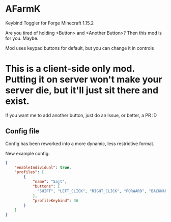 # AFarmK
Keybind Toggler for Forge Minecraft 1.15.2

Are you tired of holding \<Button\> and \<Another Button\>? Then this mod is for you. Maybe.

Mod uses keypad buttons for default, but you can change it in controls

# This is a client-side only mod. Putting it on server won't make your server die, but it'll just sit there and exist.

If you want me to add another button, just do an Issue, or better, a PR :D

## Config file

Config has been reworked into a more dynamic, less restrictive format.

New example config:

```json
{
    "enableIndividual": true,
    "profiles": [
        {
            "name": "Sajt",
            "buttons": [
              "SHIFT", "LEFT_CLICK", "RIGHT_CLICK", "FORWARD", "BACKWARD", "LEFT", "RIGHT", "JUMP"
            ],
            "profileKeybind": 36
        }
    ]
}
```
